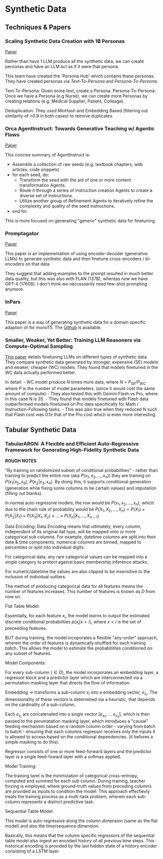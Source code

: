 # Synthetic Data

## Techniques & Papers

### Scaling Synthetic Data Creation with 1B Personas

[Paper](https://arxiv.org/pdf/2406.20094)

Rather than have 1 LLM produce all the synthetic data, we can create personas and have an LLM act as if it were that persona.

This team have created the 'Persona Hub' which contains these personas. They have created personas via *Text-To-Persona* and *Persona-To-Persona*.

Text-To-Persona: Given some text, create a Persona.
Persona-To-Persona: Once we have a Persona (e.g Nurse), we can create more Personas by creating relations (e.g. Medical Supplier, Patient, Colleage).

Deduplication: They used MinHash and Embedding Based (filtering out similarity of >0.9 in both cases) to remove duplicates.

### Orca AgentInstruct: Towards Generative Teaching w/ Agentic Flows

[Paper](https://www.microsoft.com/en-us/research/uploads/prodnew/2024/07/AgentInstruct.pdf)

This concise summary of AgentInstruct is:
 - Assemble a collection of raw seeds (e.g. textbook chapters, web articles, code snippets)
 - for each seed, do:
    - Transform the seed with the aid of one or more content transformation Agents.
    - Route it through a series of instruction creation Agents to create a diverse set of instructions.
    - Utilize another group of Refinement Agents to iteratively refine the complexity and quality of the seed instructions.
 - end for

 This is more focused on generating "generic" synthetic data for finetuning.

### Promptagator

[Paper](https://arxiv.org/pdf/2209.11755)

This paper is an implementation of using encoder-decoder (generative LLMs) to generate synthetic data and then finetune cross-encoders / bi-encoders on that data.

They suggest that adding examples to the prompt resulted in much better data quality, but this was also with FLAN (137B), whereas now we have GPT-4 (1760B). I don't think we neccessarily need few-shot prompting anymore.

### InPars

[Paper](https://arxiv.org/pdf/2301.01820)

This paper is a way of generating synthetic data for a domain specific adaption of for monoT5. The [Github](https://github.com/zetaalphavector/InPars/tree/master) is available.

### Smaller, Weaker, Yet Better: Training LLM Reasoners via Compute-Optimal Sampling

[This paper](https://arxiv.org/pdf/2408.16737) details finetuning LLMs on different types of synthetic data. They compare synthetic data generated by stronger, expensive (SE) models and weaker, cheaper (WC) models. They found that models finetuned in the WC data actually performed better.

In detail:
    - WC model produce $N$ times more data, where $N$ = $P_{SE} / P_{WC}$ where $P$ is the number of model parameters. (since it would cost the same amount of compute)
    - They also tested this with Gemini Flash vs Pro, where in this case N is 35.
    - They found that models finetuned with Flash data outperformed models finetuned on Pro data specifically for Math / Instruction-Following tasks.
    - This was also true when they reduced N such that Flash cost was 0.1x that of the Pro cost which is even more interesting.


## Tabular Synthetic Data

### TabularARGN: A Flexible and Efficient Auto-Regressive Framework for Generating High-Fidelity Synthetic Data

**ROUGH NOTES**

"By training on randomized subset of conditional probabilities" - rather than training to predict the entire row (aka $P(x_1, x_2, ... , x_n)$) they are training on $P(x_1|x_5, x_9)$, $P(x_2|x_3, x_4)$. By doing this, it supports conditional generation (generation while fixing some columns to be certain values) and imputation (filling out blanks).

In normal auto-regressive models, the row would be  $P(x_1, x_2, ... , x_n)$, which due to the chain rule of probability would be $P(X_1,X_2,...,X_n) = P(X_1) × P(X_2|X_1) × P(X_3|X_1,X_2) × ... × P(X_n|X_1,...,X_{n-1})$

Data Encoding:
Data Encoding means that ultimately, every column, independent of its original dat type, will be mapped onto or more categorical sub columns. For example, datetime columns are split into their date & time components, numerical columns are binned, mapped to percentiles or split into individual digits.

For categorical data, any rare categorical values can be mapped into a single category to protect against basic membership inference attacks.

For numeric/datetime the values are also clipped to be insensitive to the inclusion of individual outliers.

The method of producing categorical data for all features means the number of features increases. This number of features is known as $D$ from now on.

Flat Table Model:

Essentially, for each feature $x_i$, the model learns to output the estimated discrete conditional probabilities $p(x_i | x < i)$, where $x < i$ is the set of preceeding features.


BUT during training, the model incoporates a flexible "any-order" approach, wherein the order of features is dynamically shuffled for each training batch. This allows the model to estimate the probabitilites conditioned on any subset of features.

Model Components:

For every sub-column ($\in D$), the model incorporates an embedding layer, a regressor block and a predictor layer which are interconnected via a permutation masking layer that directs the flow of information.

Embedding -> transforms a sub-column $x_i$ into a embedding vector, $e_{x_i}$. The dimensionality of these vectors is determined via a heuristic, that depends on the cardinality of a sub-column.

Each $e_{x_i}$ are concatenated into a single vector [$e_{x_1}$, ... $e_{x_n}$], which is then passed to the perumatation masking layer, which introduces a "causal" feeding mechanism based on a random column order - varying from batch to batch - ensuring that each columns regressor receives only the inputs it is allowed to access based on the conditional dependencies. (it befores a simple masking to do this).

Regressor consists of one or more feed-forward layers and the predictor layer is a single feed-foward layer with a softmax applied.

Model Training:

The training taret is the minimization of categorical cross-entropy, computed and summed for each sub column.  During training, teacher forcing is employed, where ground-truth values from preceding columns are provided as inputs to condition the model. This approach effectievly treats the training process as a multi-task problem, wherein each sub-column represents a distinct predictive task.

Sequential Table Model:

This model is auto-regressive along the column dimension (same as the flat model) and also the time/sequence dimension.

Basically, this means that the column specific regressors of the sequential table model also ingest an encoded history of all previous time steps. This historical encoding is provided by the last hidden state of a history encoder consisting of a LSTM layer.
